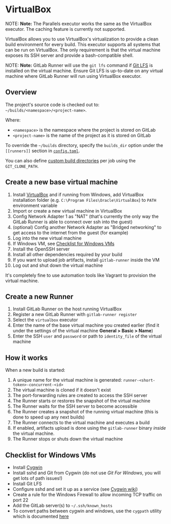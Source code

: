 # VirtualBox

NOTE: **Note:**
The Parallels executor works the same as the VirtualBox executor. The
caching feature is currently not supported.

VirtualBox allows you to use VirtualBox's virtualization to provide a clean
build environment for every build. This executor supports all systems that can
be run on VirtualBox. The only requirement is that the virtual machine exposes
its SSH server and provide a bash-compatible shell.

NOTE: **Note:**
GitLab Runner will use the `git lfs` command if [Git LFS](https://git-lfs.github.com) is installed on the virtual machine.
Ensure Git LFS is up-to-date on any virtual machine where GitLab Runner will run using VirtualBox executor.

## Overview

The project's source code is checked out to: `~/builds/<namespace>/<project-name>`.

Where:

- `<namespace>` is the namespace where the project is stored on GitLab
- `<project-name>` is the name of the project as it is stored on GitLab

To override the `~/builds` directory, specify the `builds_dir` option under
the `[[runners]]` section in
[`config.toml`](../configuration/advanced-configuration.md).

You can also define [custom build
directories](https://docs.gitlab.com/ce/ci/yaml/README.html#custom-build-directories) per job using the
`GIT_CLONE_PATH`.

## Create a new base virtual machine

1. Install [VirtualBox](https://www.virtualbox.org) and if running from Windows,
   add VirtualBox installation folder (e.g. `C:\Program Files\Oracle\VirtualBox`)
   to `PATH` environment variable
1. Import or create a new virtual machine in VirtualBox
1. Config Network Adapter 1 as "NAT" (that's currently the only way the GitLab Runner is able to connect over ssh into the guest)
1. (optional) Config another Network Adapter as "Bridged networking" to get access to the internet from the guest (for example)
1. Log into the new virtual machine
1. If Windows VM, see [Checklist for Windows VMs](#checklist-for-windows-vms)
1. Install the OpenSSH server
1. Install all other dependencies required by your build
1. If you want to upload job artifacts, install `gitlab-runner` inside the VM
1. Log out and shut down the virtual machine

It's completely fine to use automation tools like Vagrant to provision the
virtual machine.

## Create a new Runner

1. Install GitLab Runner on the host running VirtualBox
1. Register a new GitLab Runner with `gitlab-runner register`
1. Select the `virtualbox` executor
1. Enter the name of the base virtual machine you created earlier (find it under
   the settings of the virtual machine **General > Basic > Name**)
1. Enter the SSH `user` and `password` or path to `identity_file` of the
   virtual machine

## How it works

When a new build is started:

1. A unique name for the virtual machine is generated: `runner-<short-token>-concurrent-<id>`
1. The virtual machine is cloned if it doesn't exist
1. The port-forwarding rules are created to access the SSH server
1. The Runner starts or restores the snapshot of the virtual machine
1. The Runner waits for the SSH server to become accessible
1. The Runner creates a snapshot of the running virtual machine (this is done
   to speed up any next builds)
1. The Runner connects to the virtual machine and executes a build
1. If enabled, artifacts upload is done using the `gitlab-runner` binary *inside* the virtual machine.
1. The Runner stops or shuts down the virtual machine

## Checklist for Windows VMs

- Install [Cygwin]
- Install sshd and Git from Cygwin (do not use *Git For Windows*, you will get lots of path issues!)
- Install Git LFS
- Configure sshd and set it up as a service (see [Cygwin wiki](https://cygwin.fandom.com/wiki/Sshd))
- Create a rule for the Windows Firewall to allow incoming TCP traffic on port 22
- Add the GitLab server(s) to `~/.ssh/known_hosts`
- To convert paths between cygwin and windows, use the `cygpath` utility which is documented [here](https://cygwin.fandom.com/wiki/Cygpath_utility)

[cygwin]: https://cygwin.com/
